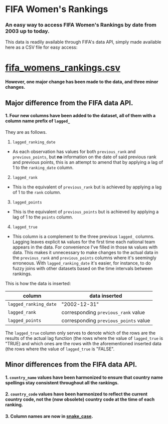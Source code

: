 # FIFA Women's Rankings

### An easy way to access FIFA Women's Rankings by date from 2003 up to today.

This data is readily available through FIFA's data API, simply made available here as a CSV file for easy access: 

# [fifa_womens_rankings.csv](https://github.com/hlynurhallgrims/FIFA-Womens-Rankings/blob/main/fifa_womens_rankings.csv)

#### However, one major change has been made to the data, and three minor changes. 

## Major difference from the FIFA data API.

#### 1. Four new columns have been added to the dataset, all of them with a column name prefix of `lagged_`

They are as follows.

1. `lagged_ranking_date`
 - As each observation has values for both `previous_rank` and `previous_points`, but **no** information on the date of 
 said previous rank and previous points, this is an attempt to amend that by applying a lag of 1 to the `ranking_date` column. 
2. `lagged_rank`
 - This is the equivalent of `previous_rank` but is achieved by applying a lag of 1 to the `rank` column. 
3. `lagged_points`
 - This is the equivalent of `previous_points` but is achieved by applying a lag of 1 to the `points` column.
4. `lagged_true`
- This column is a complement to the three previous `lagged_` columns. Lagging leaves explicit `NA` values for the first time each national team appears
in the data. For convenience I've filled in those `NA` values with data. This makes it unnecessary to make changes to the actual data in the 
`previous_rank` and `previous_points` columns where it's seemingly erroneous. With `lagged_ranking_date` it's easier, for instance, to do fuzzy joins
with other datasets based on the time intervals between rankings. 

This is how the data is inserted:

| column                | data inserted                         |
|-----------------------|---------------------------------------|
| `lagged_ranking_date` | "2002-12-31"                          |
| `lagged_rank`         | corresponding `previous_rank` value   |
| `lagged_points`       | corresponding `previous_points` value |

The `lagged_true` column only serves to denote which of the rows are the results of the actual lag function (the rows where the value of `lagged_true` is "TRUE) and which ones are the rows with the aforementioned inserted data (the rows where the value of `lagged_true` is "FALSE". 

## Minor differences from the FIFA data API.

#### 1. `country_name` values have been harmonized to ensure that country name spellings stay consistent throughout all the rankings.
#### 2. `country_code` values have been harmonized to reflect the current country code, not the (now obsolete) country code at the time of each ranking.
#### 3. Column names are now in [snake_case](https://en.wikipedia.org/wiki/Snake_case).
